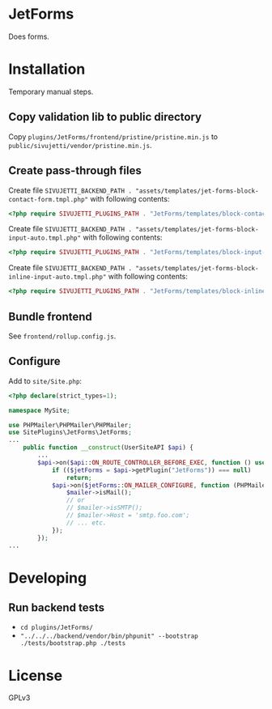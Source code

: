 # JetForms

Does forms.

# Installation

Temporary manual steps.

## Copy validation lib to public directory

Copy `plugins/JetForms/frontend/pristine/pristine.min.js` to `public/sivujetti/vendor/pristine.min.js`.

## Create pass-through files

Create file `SIVUJETTI_BACKEND_PATH . "assets/templates/jet-forms-block-contact-form.tmpl.php"` with following contents:

```php
<?php require SIVUJETTI_PLUGINS_PATH . "JetForms/templates/block-contact-form.tmpl.php" ?>
```

Create file `SIVUJETTI_BACKEND_PATH . "assets/templates/jet-forms-block-input-auto.tmpl.php"` with following contents:

```php
<?php require SIVUJETTI_PLUGINS_PATH . "JetForms/templates/block-input-auto.tmpl.php" ?>
```

Create file `SIVUJETTI_BACKEND_PATH . "assets/templates/jet-forms-block-inline-input-auto.tmpl.php"` with following contents:

```php
<?php require SIVUJETTI_PLUGINS_PATH . "JetForms/templates/block-inline-input-auto.tmpl.php" ?>
```

## Bundle frontend

See `frontend/rollup.config.js`.

## Configure

Add to `site/Site.php`:

```php
<?php declare(strict_types=1);

namespace MySite;

use PHPMailer\PHPMailer\PHPMailer;
use SitePlugins\JetForms\JetForms;
...
    public function __construct(UserSiteAPI $api) {
        ...
        $api->on($api::ON_ROUTE_CONTROLLER_BEFORE_EXEC, function () use ($api) {
            if (($jetForms = $api->getPlugin("JetForms")) === null)
                return;
            $api->on($jetForms::ON_MAILER_CONFIGURE, function (PHPMailer $mailer) {
                $mailer->isMail();
                // or
                // $mailer->isSMTP();
                // $mailer->Host = 'smtp.foo.com';
                // ... etc.
            });
        });
...
```

# Developing

## Run backend tests

- `cd plugins/JetForms/`
- `"../../../backend/vendor/bin/phpunit" --bootstrap ./tests/bootstrap.php ./tests`

# License

GPLv3
